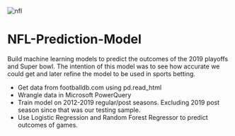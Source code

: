 ![nfl](https://user-images.githubusercontent.com/65509367/106338227-800a5a80-6250-11eb-94a0-e0aefafa2fdc.png)

# NFL-Prediction-Model
Build machine learning models to predict the outcomes of the 2019 playoffs and Super bowl. The intention of this model was to see how accurate we could get and later refine the model to be used in sports betting. 
- Get data from footballdb.com using pd.read_html
- Wrangle data in Microsoft PowerQuery
- Train model on 2012-2019 regular/post seasons. Excluding 2019 post season since that was our testing sample.
- Use Logistic Regression and Random Forest Regressor to predict outcomes of games.
